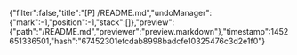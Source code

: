 {"filter":false,"title":"[P] /README.md","undoManager":{"mark":-1,"position":-1,"stack":[]},"preview":{"path":"/README.md","previewer":"preview.markdown"},"timestamp":1452651336501,"hash":"67452301efcdab8998badcfe10325476c3d2e1f0"}